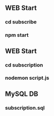 ## WEB Start
### cd subscribe
### npm start

## WEB Start
### cd subscription
### nodemon script.js

## MySQL DB
### subscription.sql